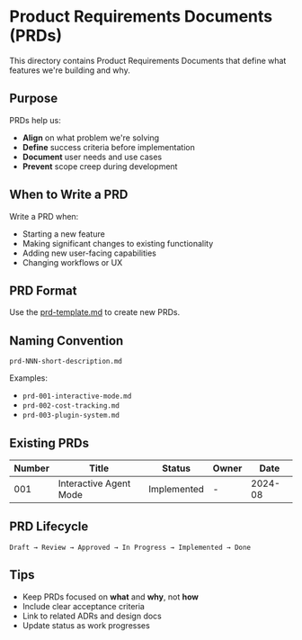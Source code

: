 # Product Requirements Documents (PRDs)

This directory contains Product Requirements Documents that define what features we're building and why.

## Purpose

PRDs help us:
- **Align** on what problem we're solving
- **Define** success criteria before implementation
- **Document** user needs and use cases
- **Prevent** scope creep during development

## When to Write a PRD

Write a PRD when:
- Starting a new feature
- Making significant changes to existing functionality
- Adding new user-facing capabilities
- Changing workflows or UX

## PRD Format

Use the [prd-template.md](./prd-template.md) to create new PRDs.

## Naming Convention

```
prd-NNN-short-description.md
```

Examples:
- `prd-001-interactive-mode.md`
- `prd-002-cost-tracking.md`
- `prd-003-plugin-system.md`

## Existing PRDs

| Number | Title | Status | Owner | Date |
|--------|-------|--------|-------|------|
| 001 | Interactive Agent Mode | Implemented | - | 2024-08 |

## PRD Lifecycle

```
Draft → Review → Approved → In Progress → Implemented → Done
```

## Tips

- Keep PRDs focused on **what** and **why**, not **how**
- Include clear acceptance criteria
- Link to related ADRs and design docs
- Update status as work progresses
